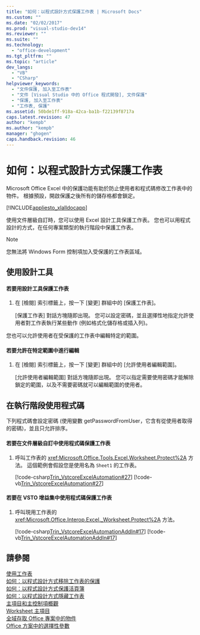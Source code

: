 ```yaml
---
title: "如何：以程式設計方式保護工作表 | Microsoft Docs"
ms.custom: ""
ms.date: "02/02/2017"
ms.prod: "visual-studio-dev14"
ms.reviewer: ""
ms.suite: ""
ms.technology: 
  - "office-development"
ms.tgt_pltfrm: ""
ms.topic: "article"
dev_langs: 
  - "VB"
  - "CSharp"
helpviewer_keywords: 
  - "文件保護, 加入至工作表"
  - "文件 [Visual Studio 中的 Office 程式開發], 文件保護"
  - "保護, 加入至工作表"
  - "工作表, 保護"
ms.assetid: 50bde1ff-918a-42ca-ba1b-f22139f8717a
caps.latest.revision: 47
author: "kempb"
ms.author: "kempb"
manager: "ghogen"
caps.handback.revision: 46
---
```

# 如何：以程式設計方式保護工作表
  Microsoft Office Excel 中的保護功能有助於防止使用者和程式碼修改工作表中的物件。  根據預設，開啟保護之後所有的儲存格都會鎖定。  
  
 [!INCLUDE[appliesto_xlalldocapp](../vsto/includes/appliesto-xlalldocapp-md.md)]  
  
 使用文件層級自訂時，您可以使用 Excel 設計工具保護工作表。  您也可以用程式設計的方式，在任何專案類型的執行階段中保護工作表。  
  
> [!NOTE]  
>  您無法將 Windows Form 控制項加入受保護的工作表區域。  
  
## 使用設計工具  
  
#### 若要用設計工具保護工作表  
  
1.  在 \[檢閱\] 索引標籤上，按一下 \[變更\] 群組中的 \[保護工作表\]。  
  
     \[保護工作表\] 對話方塊隨即出現。  您可以設定密碼，並且選擇性地指定允許使用者對工作表執行某些動作 \(例如格式化儲存格或插入列\)。  
  
 您也可以允許使用者在受保護的工作表中編輯特定的範圍。  
  
#### 若要允許在特定範圍中進行編輯  
  
1.  在 \[檢閱\] 索引標籤上，按一下 \[變更\] 群組中的 \[允許使用者編輯範圍\]。  
  
     \[允許使用者編輯範圍\] 對話方塊隨即出現。  您可以指定需要使用密碼才能解除鎖定的範圍，以及不需要密碼就可以編輯範圍的使用者。  
  
## 在執行階段使用程式碼  
 下列程式碼會設定密碼 \(使用變數 getPasswordFromUser，它含有從使用者取得的密碼\)，並且只允許排序。  
  
#### 若要在文件層級自訂中使用程式碼保護工作表  
  
1.  呼叫工作表的 <xref:Microsoft.Office.Tools.Excel.Worksheet.Protect%2A> 方法。  這個範例會假設您是使用名為 `Sheet1` 的工作表。  
  
     [!code-csharp[Trin_VstcoreExcelAutomation#27](../snippets/csharp/VS_Snippets_OfficeSP/Trin_VstcoreExcelAutomation/CS/Sheet1.cs#27)]
     [!code-vb[Trin_VstcoreExcelAutomation#27](../snippets/visualbasic/VS_Snippets_OfficeSP/Trin_VstcoreExcelAutomation/VB/Sheet1.vb#27)]  
  
#### 若要在 VSTO 增益集中使用程式碼保護工作表  
  
1.  呼叫現用工作表的 <xref:Microsoft.Office.Interop.Excel._Worksheet.Protect%2A> 方法。  
  
     [!code-csharp[Trin_VstcoreExcelAutomationAddIn#17](../snippets/csharp/VS_Snippets_OfficeSP/Trin_VstcoreExcelAutomationAddIn/CS/ThisAddIn.cs#17)]
     [!code-vb[Trin_VstcoreExcelAutomationAddIn#17](../snippets/visualbasic/VS_Snippets_OfficeSP/Trin_VstcoreExcelAutomationAddIn/VB/ThisAddIn.vb#17)]  
  
## 請參閱  
 [使用工作表](../vsto/working-with-worksheets.md)   
 [如何：以程式設計方式移除工作表的保護](../vsto/how-to-programmatically-remove-protection-from-worksheets.md)   
 [如何：以程式設計方式保護活頁簿](../vsto/how-to-programmatically-protect-workbooks.md)   
 [如何：以程式設計方式隱藏工作表](../vsto/how-to-programmatically-hide-worksheets.md)   
 [主項目和主控制項概觀](../vsto/host-items-and-host-controls-overview.md)   
 [Worksheet 主項目](../vsto/worksheet-host-item.md)   
 [全域存取 Office 專案中的物件](../vsto/global-access-to-objects-in-office-projects.md)   
 [Office 方案中的選擇性參數](../vsto/optional-parameters-in-office-solutions.md)  
  
  